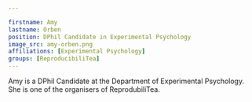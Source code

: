 ```yaml
---

firstname: Amy
lastname: Orben
position: DPhil Candidate in Experimental Psychology
image_src: amy-orben.png
affiliations: [Experimental Psychology]
groups: [ReproducibiliTea]
---
```


Amy is a DPhil Candidate at the Department of Experimental Psychology. She is
one of the organisers of ReprodubiliTea.
